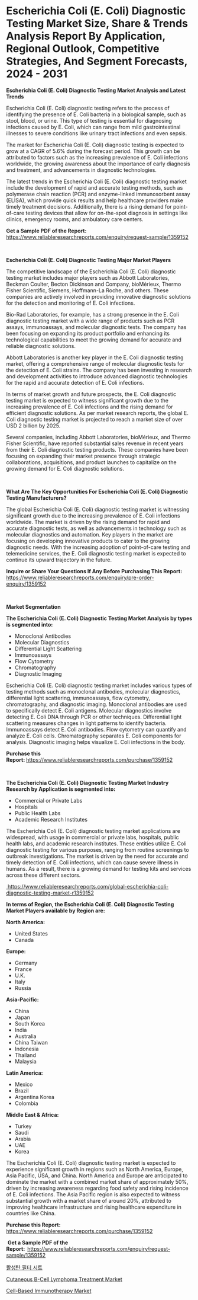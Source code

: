 <p><h1>Escherichia Coli (E. Coli) Diagnostic Testing Market Size, Share & Trends Analysis Report By Application, Regional Outlook, Competitive Strategies, And Segment Forecasts, 2024 - 2031</h1></p><p><strong>Escherichia Coli (E. Coli) Diagnostic Testing Market Analysis and Latest Trends</strong></p>
<p><p>Escherichia Coli (E. Coli) diagnostic testing refers to the process of identifying the presence of E. Coli bacteria in a biological sample, such as stool, blood, or urine. This type of testing is essential for diagnosing infections caused by E. Coli, which can range from mild gastrointestinal illnesses to severe conditions like urinary tract infections and even sepsis.</p><p>The market for Escherichia Coli (E. Coli) diagnostic testing is expected to grow at a CAGR of 5.6% during the forecast period. This growth can be attributed to factors such as the increasing prevalence of E. Coli infections worldwide, the growing awareness about the importance of early diagnosis and treatment, and advancements in diagnostic technologies.</p><p>The latest trends in the Escherichia Coli (E. Coli) diagnostic testing market include the development of rapid and accurate testing methods, such as polymerase chain reaction (PCR) and enzyme-linked immunosorbent assay (ELISA), which provide quick results and help healthcare providers make timely treatment decisions. Additionally, there is a rising demand for point-of-care testing devices that allow for on-the-spot diagnosis in settings like clinics, emergency rooms, and ambulatory care centers.</p></p>
<p><strong>Get a Sample PDF of the Report:&nbsp;</strong> <a href="https://www.reliableresearchreports.com/enquiry/request-sample/1359152">https://www.reliableresearchreports.com/enquiry/request-sample/1359152</a></p>
<p>&nbsp;</p>
<p><strong>Escherichia Coli (E. Coli) Diagnostic Testing Major Market Players</strong></p>
<p><p>The competitive landscape of the Escherichia Coli (E. Coli) diagnostic testing market includes major players such as Abbott Laboratories, Beckman Coulter, Becton Dickinson and Company, bioMérieux, Thermo Fisher Scientific, Siemens, Hoffmann-La Roche, and others. These companies are actively involved in providing innovative diagnostic solutions for the detection and monitoring of E. Coli infections.</p><p>Bio-Rad Laboratories, for example, has a strong presence in the E. Coli diagnostic testing market with a wide range of products such as PCR assays, immunoassays, and molecular diagnostic tests. The company has been focusing on expanding its product portfolio and enhancing its technological capabilities to meet the growing demand for accurate and reliable diagnostic solutions.</p><p>Abbott Laboratories is another key player in the E. Coli diagnostic testing market, offering a comprehensive range of molecular diagnostic tests for the detection of E. Coli strains. The company has been investing in research and development activities to introduce advanced diagnostic technologies for the rapid and accurate detection of E. Coli infections.</p><p>In terms of market growth and future prospects, the E. Coli diagnostic testing market is expected to witness significant growth due to the increasing prevalence of E. Coli infections and the rising demand for efficient diagnostic solutions. As per market research reports, the global E. Coli diagnostic testing market is projected to reach a market size of over USD 2 billion by 2025.</p><p>Several companies, including Abbott Laboratories, bioMérieux, and Thermo Fisher Scientific, have reported substantial sales revenue in recent years from their E. Coli diagnostic testing products. These companies have been focusing on expanding their market presence through strategic collaborations, acquisitions, and product launches to capitalize on the growing demand for E. Coli diagnostic solutions.</p></p>
<p>&nbsp;</p>
<p><strong>What Are The Key Opportunities For Escherichia Coli (E. Coli) Diagnostic Testing Manufacturers?</strong></p>
<p><p>The global Escherichia Coli (E. Coli) diagnostic testing market is witnessing significant growth due to the increasing prevalence of E. Coli infections worldwide. The market is driven by the rising demand for rapid and accurate diagnostic tests, as well as advancements in technology such as molecular diagnostics and automation. Key players in the market are focusing on developing innovative products to cater to the growing diagnostic needs. With the increasing adoption of point-of-care testing and telemedicine services, the E. Coli diagnostic testing market is expected to continue its upward trajectory in the future.</p></p>
<p><strong>Inquire or Share Your Questions If Any Before Purchasing This Report:</strong> <a href="https://www.reliableresearchreports.com/enquiry/pre-order-enquiry/1359152">https://www.reliableresearchreports.com/enquiry/pre-order-enquiry/1359152</a></p>
<p>&nbsp;</p>
<p><strong>Market Segmentation</strong></p>
<p><strong>The Escherichia Coli (E. Coli) Diagnostic Testing Market Analysis by types is segmented into:</strong></p>
<p><ul><li>Monoclonal Antibodies</li><li>Molecular Diagnostics</li><li>Differential Light Scattering</li><li>Immunoassays</li><li>Flow Cytometry</li><li>Chromatography</li><li>Diagnostic Imaging</li></ul></p>
<p><p>Escherichia Coli (E. Coli) diagnostic testing market includes various types of testing methods such as monoclonal antibodies, molecular diagnostics, differential light scattering, immunoassays, flow cytometry, chromatography, and diagnostic imaging. Monoclonal antibodies are used to specifically detect E. Coli antigens. Molecular diagnostics involve detecting E. Coli DNA through PCR or other techniques. Differential light scattering measures changes in light patterns to identify bacteria. Immunoassays detect E. Coli antibodies. Flow cytometry can quantify and analyze E. Coli cells. Chromatography separates E. Coli components for analysis. Diagnostic imaging helps visualize E. Coli infections in the body.</p></p>
<p><strong>Purchase this Report:&nbsp;</strong><a href="https://www.reliableresearchreports.com/purchase/1359152">https://www.reliableresearchreports.com/purchase/1359152</a></p>
<p>&nbsp;</p>
<p><strong>The Escherichia Coli (E. Coli) Diagnostic Testing Market Industry Research by Application is segmented into:</strong></p>
<p><ul><li>Commercial or Private Labs</li><li>Hospitals</li><li>Public Health Labs</li><li>Academic Research Institutes</li></ul></p>
<p><p>The Escherichia Coli (E. Coli) diagnostic testing market applications are widespread, with usage in commercial or private labs, hospitals, public health labs, and academic research institutes. These entities utilize E. Coli diagnostic testing for various purposes, ranging from routine screenings to outbreak investigations. The market is driven by the need for accurate and timely detection of E. Coli infections, which can cause severe illness in humans. As a result, there is a growing demand for testing kits and services across these different sectors.</p></p>
<p><a href="https://www.reliableresearchreports.com/global-escherichia-coli-diagnostic-testing-market-r1359152">&nbsp;https://www.reliableresearchreports.com/global-escherichia-coli-diagnostic-testing-market-r1359152</a></p>
<p><strong>In terms of Region, the Escherichia Coli (E. Coli) Diagnostic Testing Market Players available by Region are:</strong></p>
<p>
    <p> <strong> North America: </strong>
        <ul>
            <li>United States</li>
            <li>Canada</li>
        </ul>
        </p> 
    <p> <strong> Europe: </strong>
        <ul>
            <li>Germany</li>
            <li>France</li>
            <li>U.K.</li>
            <li>Italy</li>
            <li>Russia</li>
        </ul>
        </p> 
    <p> <strong> Asia-Pacific: </strong>
        <ul>
            <li>China</li>
            <li>Japan</li>
            <li>South Korea</li>
            <li>India</li>
            <li>Australia</li>
            <li>China Taiwan</li>
            <li>Indonesia</li>
            <li>Thailand</li>
            <li>Malaysia</li>
        </ul>
        </p> 
    <p> <strong> Latin America: </strong>
        <ul>
            <li>Mexico</li>
            <li>Brazil</li>
            <li>Argentina Korea</li>
            <li>Colombia</li>
        </ul>
        </p> 
    <p> <strong> Middle East & Africa: </strong>
        <ul>
            <li>Turkey</li>
            <li>Saudi</li>
            <li>Arabia</li>
            <li>UAE</li>
            <li>Korea</li>
        </ul>
    </p>
    </p>
<p><p>The Escherichia Coli (E. Coli) diagnostic testing market is expected to experience significant growth in regions such as North America, Europe, Asia Pacific, USA, and China. North America and Europe are anticipated to dominate the market with a combined market share of approximately 50%, driven by increasing awareness regarding food safety and rising incidence of E. Coli infections. The Asia Pacific region is also expected to witness substantial growth with a market share of around 20%, attributed to improving healthcare infrastructure and rising healthcare expenditure in countries like China.</p></p>
<p><strong>Purchase this Report: </strong><a href="https://www.reliableresearchreports.com/purchase/1359152">https://www.reliableresearchreports.com/purchase/1359152</a></p>
<p>&nbsp;<strong>Get a Sample PDF of the Report:&nbsp;&nbsp;</strong><a href="https://www.reliableresearchreports.com/enquiry/request-sample/1359152">https://www.reliableresearchreports.com/enquiry/request-sample/1359152</a></p>
<p><strong></strong></p>
<p><p><a href="https://github.com/muchswr/Market-Research-Report-List-2/blob/main/532268673747.md">활성탄 필터 시트</a></p><p><a href="https://github.com/josesg55/Market-Research-Report-List-3/blob/main/cutaneous-b-cell-lymphoma-treatment-market.md">Cutaneous B-Cell Lymphoma Treatment Market</a></p><p><a href="https://github.com/indrystar/Market-Research-Report-List-4/blob/main/cell-based-immunotherapy-market.md">Cell-Based Immunotherapy Market</a></p></p>